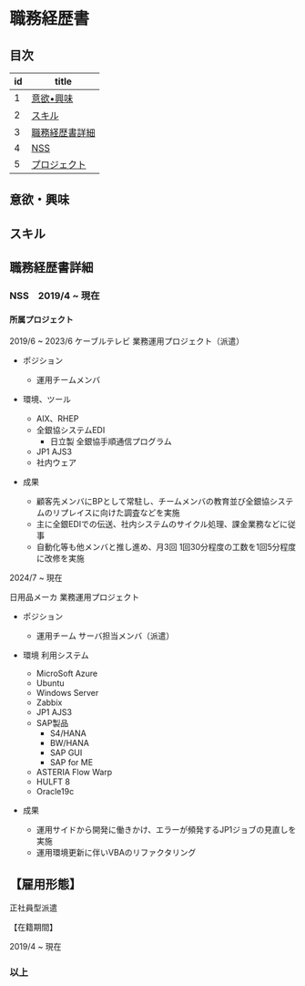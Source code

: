 # 職務経歴書


## 目次

| id | title |
|---|-----------------|
|1 |[意欲•興味](#anchor1) |
|2 |[スキル](#anchor2) |
|3 |[職務経歴書詳細](#anchor3) |
|4 |[NSS](#anchor4) |
|5 |[プロジェクト](#anchor5) |

<a id="anchor1"></a>
## 意欲・興味

<a id="anchor2"></a>
## スキル

<a id="anchor3"></a>
## 職務経歴書詳細

<a id="anchor4"></a>
### NSS　2019/4 ~ 現在

<a id="anchor5"></a>
#### 所属プロジェクト

2019/6 ~ 2023/6
ケーブルテレビ 業務運用プロジェクト（派遣）
- ポジション
    - 運用チームメンバ

- 環境、ツール
    - AIX、RHEP
    - 全銀協システムEDI
        - 日立製 全銀協手順通信プログラム
    - JP1 AJS3
    - 社内ウェア

- 成果
    - 顧客先メンバにBPとして常駐し、チームメンバの教育並び全銀協システムのリプレイスに向けた調査などを実施
    - 主に全銀EDIでの伝送、社内システムのサイクル処理、課金業務などに従事
    - 自動化等も他メンバと推し進め、月3回 1回30分程度の工数を1回5分程度に改修を実施

2024/7 ~ 現在

日用品メーカ 業務運用プロジェクト

- ポジション
    - 運用チーム サーバ担当メンバ（派遣）

- 環境 利用システム
    - MicroSoft Azure
    - Ubuntu
    - Windows Server
    - Zabbix
    - JP1 AJS3
    - SAP製品
        - S4/HANA
        - BW/HANA
        - SAP GUI
        - SAP for ME
    - ASTERIA Flow Warp
    - HULFT 8
    - Oracle19c

- 成果
    - 運用サイドから開発に働きかけ、エラーが頻発するJP1ジョブの見直しを実施
    - 運用環境更新に伴いVBAのリファクタリング
    



## 【雇用形態】
正社員型派遣

【在籍期間】

2019/4 ~ 現在

### 以上